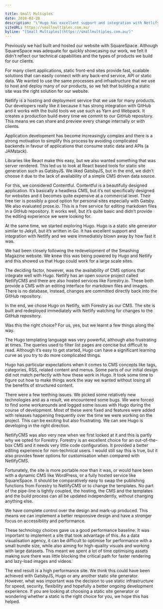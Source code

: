 ```yaml
---

title: Small Multiples 
date: 2018-02-28
description: "\"Hugo has excellent support and integration with Netlify and we were immediately blown away by how fast it was.\""
siteURL: https://smallmultiples.com.au/
byline: "[Small Multiples](https://smallmultiples.com.au/)"
---
```


Previously we had built and hosted our website with SquareSpace. Although SquareSpace was adequate for quickly showcasing our work, we felt it didn’t reflect our technical capabilities and the types of products we build for our clients.

For many client applications, static front-end sites provide fast, scalable solutions that can easily connect with any back-end service, API or static data. We wanted to use the same processes and infrastructure that we use to host and deploy many of our products, so we felt that building a static site was the right solution for our website.

Netlify is a hosting and deployment service that we use for many products. Our developers really like it because it has strong integration with GitHub and it works with the build tools we use such as Yarn and Webpack. It creates a production build every time we commit to our GitHub repository. This means we can share and preview every change internally or with clients.

Application development has become increasingly complex and there is a strong motivation to simplify this process by avoiding complicated backends in favour of applications that consume static data and APIs (a JAMstack).

Libraries like React make this easy, but we also wanted something that was server rendered. This led us to look at React based tools for static site generation such as GatsbyJS. We liked GatsbyJS, but in the end, we didn’t choose it due to the lack of availability of a simple CMS driven data source.

For this, we considered Contentful. Contentful is a beautifully designed application. It’s basically a headless CMS, but it’s not specifically designed for websites and it becomes quite expensive at a commercial level. Their free tier is possibly a good option for personal sites especially with Gatsby. We also evaluated prose.io. This is a free service for editing markdown files in a GitHub repository. It works well, but it’s quite basic and didn’t provide the editing experience we were looking for.

At the same time, we started exploring Hugo. Hugo is a static site generator similar to Jekyll, but it’s written in Go. It has excellent support and integration with Netlify and we were immediately blown away by how fast it was.

We had been closely following the redevelopment of the Smashing Magazine website. We knew this was being powered by Hugo and Netlify and this showed us that Hugo could work for a large scale sites.

The deciding factor, however, was the availability of CMS options that integrate well with Hugo. Netlify has an open source project called NetlifyCMS and there are also hosted services like Forestry.io. These both provide a CMS with an editing interface for markdown files and images. There is no database, instead, changes are committed directly back into the GitHub repository.

In the end, we chose Hugo on Netlify, with Forestry as our CMS. The site is built and redeployed immediately with Netlify watching for changes to the GitHub repository.

Was this the right choice? For us, yes, but we learnt a few things along the way.

The Hugo templating language was very powerful, although also frustrating at times. The queries used to filter list pages are concise but difficult to read. Although it’s easy to get started, Hugo can have a significant learning curve as you try to do more complicated things.

Hugo has particular expectations when it comes to CMS concepts like tags, categories, RSS, related content and menus. Some parts of our initial design did not match perfectly with how these work in Hugo. It took some time to figure out how to make things work the way we wanted without losing all the benefits of structured content.

There were a few teething issues. We picked some relatively new technologies and as a result, we encountered some bugs. We were forced to find some workarounds and logged some issues with Hugo during the course of development. Most of these were fixed and features were added with releases happening frequently over the time we were working on the project. This can be exciting but also frustrating. We can see Hugo is developing in the right direction.

NetlifyCMS was also very new when we first looked at it and this is partly why we opted for Forestry. Forestry is an excellent choice for an out-of-the-box CMS and it needs very little code configuration. It provided a better editing experience for non-technical users. I would still say this is true, but it also provides fewer options for customisation when compared with NetlifyCMS.

Fortunately, the site is more portable now than it was, or would have been with a dynamic CMS like WordPress, or a fully hosted service like SquareSpace. It should be comparatively easy to swap the publishing functions from Forestry to NetlifyCMS or to change the templates. No part of the pipe-line is tightly coupled, the hosting, the CMS and the templates and the build process can all be updated independently, without changing anything else.

We have complete control over the design and mark-up produced. This means we can implement a better responsive design and have a stronger focus on accessibility and performance.

These technology choices gave us a good performance baseline. It was important to implement a site that took advantage of this. As a data visualisation agency, it can be difficult to optimise for performance with a small bundle size, while also aiming for high-quality visuals and working with large datasets. This meant we spent a lot of time optimising assets making sure there was little blocking the critical path for faster rendering and lazy-load images and videos.

The end result is a high performance site. We think this could have been achieved with GatsbyJS, Hugo or any another static site generator. However, what was important was the decision to use static infrastructure for speed, security, flexibility and hopefully a better ongoing development experience. If you are looking at choosing a static site generator or wondering whether a static is the right choice for you, we hope this has helped.
